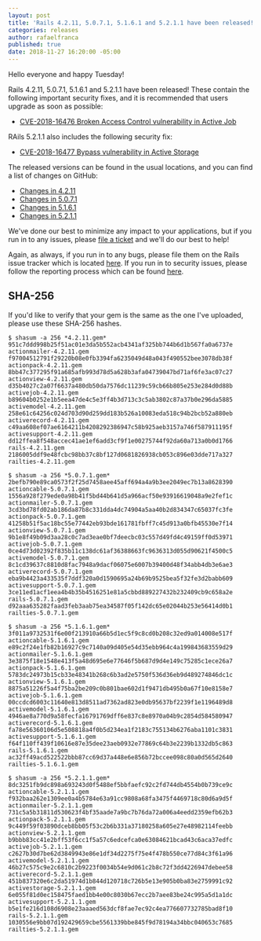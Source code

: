 ```yaml
---
layout: post
title: 'Rails 4.2.11, 5.0.7.1, 5.1.6.1 and 5.2.1.1 have been released!'
categories: releases
author: rafaelfranca
published: true
date: 2018-11-27 16:20:00 -05:00
---
```

Hello everyone and happy Tuesday!

Rails 4.2.11, 5.0.7.1, 5.1.6.1 and 5.2.1.1 have been released! These contain the following important security fixes,
and it is recommended that users upgrade as soon as possible:

* [CVE-2018-16476 Broken Access Control vulnerability in Active Job](https://groups.google.com/d/msg/rubyonrails-security/FL4dSdzr2zw/zjKVhF4qBAAJ)

RAils 5.2.1.1 also includes the following security fix:

* [CVE-2018-16477 Bypass vulnerability in Active Storage](https://groups.google.com/d/msg/rubyonrails-security/3KQRnXDIuLg/mByx5KkqBAAJ)

The released versions can be found in the usual locations, and you can find a list of changes on GitHub:

* [Changes in 4.2.11](https://github.com/rails/rails/compare/v4.2.10...v4.2.11)
* [Changes in 5.0.7.1](https://github.com/rails/rails/compare/v5.0.7...v5.0.7.1)
* [Changes in 5.1.6.1](https://github.com/rails/rails/compare/v5.1.6...v5.1.6.1)
* [Changes in 5.2.1.1](https://github.com/rails/rails/compare/v5.2.1...v5.2.1.1)

We've done our best to minimize any impact to your applications, but if you run in to any issues, please
[file a ticket](https://github.com/rails/rails/issues) and we'll do our best to help!

Again, as always, if you run in to any bugs, please file them on the Rails issue tracker which is located
[here](https://github.com/rails/rails/issues/).
If you run in to security issues, please follow the reporting process which can be found
[here](http://rubyonrails.org/security/).

## SHA-256

If you'd like to verify that your gem is the same as the one I've uploaded,
please use these SHA-256 hashes.

```
$ shasum -a 256 *4.2.11.gem*
951c7ddd998b25f51ac01e3da5b552acb4341af325bb744b6d1b567fa0a6737e  actionmailer-4.2.11.gem
f97004512791f29220b08e0fb3394fa6235049d48a043f490552bee3078db38f  actionpack-4.2.11.gem
8bb47c377295f91a685afb993d78d5a628b3afa04739047bd71af6fe3ac07c27  actionview-4.2.11.gem
d35b4027c2a07f6637a480db50da7576dc11239c59cb66b805e253e284d0d88b  activejob-4.2.11.gem
b89604b0252e1b5eea47de4c5e3ff4b3d713c3c5ab3802c87a37b0e296da5885  activemodel-4.2.11.gem
258e61c64256c024d703d90d259dd183b526a10083eda518c94b2bcb52a880eb  activerecord-4.2.11.gem
c49aa608ef07ae6164211b4208292386947c58b925aeb3157a746f587911195f  activesupport-4.2.11.gem
dd12ffea8f548accec41ae1ef6add3cf9f1e00275744f92da60a713a0b0d1766  rails-4.2.11.gem
2186005ddf9e48fcbc98bb37c8bf127d0681826938cb053c896e03dde717a327  railties-4.2.11.gem
```

```
$ shasum -a 256 *5.0.7.1.gem*
2befb790e89ca0573f2f25d7458aee45aff694a4a9b3ee2049ec7b13a8628390  actioncable-5.0.7.1.gem
1556a928f279ede0a98b41f5bd44b641d5a966acf50e93916619048a9e2fef1c  actionmailer-5.0.7.1.gem
3cd3bd78fd02ab186da87b8c331dda4dc74904a5aa40b2d834347c65037fc3fe  actionpack-5.0.7.1.gem
41258b51f5ac18bc55e77442eb93bde161781fbff7c45d913a0bfb45530e7f14  actionview-5.0.7.1.gem
9b1e8f49b09d3aa28c0c7ad3eae0bf7deecbc03c557d49fd4c49159ff0d53971  activejob-5.0.7.1.gem
0ce4d73d02392f835b11c138dc61af36388663fc9636313d055d90621f4500c5  activemodel-5.0.7.1.gem
8c1cd39637c8810d8fac7948a9dacf06075e6007b39400d48f34abb4db3e6ae3  activerecord-5.0.7.1.gem
eba9b4423a433535f7ddf320a0d1590695a24b69b9525bea5f32fe3d2babb609  activesupport-5.0.7.1.gem
3ce11ed1acf1eea4b4b35b4516251e81a5cbbd889227432b232409cb9c658a2e  rails-5.0.7.1.gem
d92aaa635282faad3feb3aab75ea34587f05f142dc65e02044b253e56414d0b1  railties-5.0.7.1.gem
```

```
$ shasum -a 256 *5.1.6.1.gem*
3f011a9732531f6e00f213910a66b5d1ec5f9c8cd0b208c32ed9a014008e517f  actioncable-5.1.6.1.gem
e89c2f24e1fb82b16927c9c7140a09d405e54d35ebb964c4a199843683559d29  actionmailer-5.1.6.1.gem
3e3875f18e1548e413f5a48d695e6e77646f5b687d9d4e149c75285c1ece26a7  actionpack-5.1.6.1.gem
5783dc24973b15cb33e48341b268c6b3ad2e5750f536d36eb9d489274846dc1c  actionview-5.1.6.1.gem
8875a51226f5a4f75ba2be209c0b801bae602d1f9471db495b0a67f10e8158e7  activejob-5.1.6.1.gem
00ccdcd6003c11640e813d8511ad7362ad823e0db95637bf2239f1e1196489d8  activemodel-5.1.6.1.gem
4946ae8a770d9a58fecfa16791769dff6e837c8e8970a04b9c2854d584580947  activerecord-5.1.6.1.gem
fa78e56360106d5e508818a4f0b5d234ea1f2183c755134b6276aba1101c3831  activesupport-5.1.6.1.gem
f64f110ff439f10616e87e35dee23aeb0932e77869c64b3e2239b1332db5c863  rails-5.1.6.1.gem
ac32ff49acd522522bbb87cc69d37a448e6e856b72bccee098c80a0d565d2640  railties-5.1.6.1.gem
```

```
$ shasum -a 256 *5.2.1.1.gem*
8dc3251fb9dc898a693243d0f5488ef5bbfaefc92c2fd744db4554b0b739ce9c  actioncable-5.2.1.1.gem
f932baa262e1309ee0a4b5784e63a91cc9808a68fa3475f4469718c80d6a9d5f  actionmailer-5.2.1.1.gem
731c5a5b31811d530623f4bf35aade7a9bc7b76da72a006a4eedd2359efb62b3  actionpack-5.2.1.1.gem
9c449f59f03890dceb8bb05f53c2b6b331a37180258a605e27e48982114feebb  actionview-5.2.1.1.gem
b9bbb83cc41e2bff53f6cc1f5a57c6edcefca0e63084621bcad43c6aca37edfc  activejob-5.2.1.1.gem
c2627b30d7be62d3849943e86e1df34d2275f75e4f478b550ce77d84c3f61a96  activemodel-5.2.1.1.gem
46b27c575c9e2c6810c2b9223f0034b54e9d061c2b8c72f3dd4226947debee58  activerecord-5.2.1.1.gem
451b837320e6c2da51974d1b844d120718c726b5e13e905b0ba83e2759991c92  activestorage-5.2.1.1.gem
6e055f81d0ec158475faed1bb4e00c8030b67ecc2b7aee83be24c995a5d1a1dc  activesupport-5.2.1.1.gem
b5e1fe216d108d6908e23aaaed563dcf8fae7ec92c4ea776607732785bad8f10  rails-5.2.1.1.gem
1030556e9bb07d192429659cbe5561339bbe845f9d78194a34bbc040653c7685  railties-5.2.1.1.gem
```
